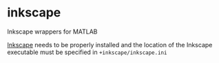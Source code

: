 inkscape
===============

Inkscape wrappers for MATLAB

[Inkscape](http://inkscape.org) needs to be properly installed  and the location
of the Inkscape executable must be specified in `+inkscape/inkscape.ini`
